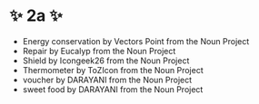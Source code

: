 # ✨ 2a ✨


- Energy conservation by Vectors Point from the Noun Project
- Repair by Eucalyp from the Noun Project
- Shield by Icongeek26 from the Noun Project
- Thermometer by ToZIcon from the Noun Project
- voucher by DARAYANI from the Noun Project
- sweet food by DARAYANI from the Noun Project
